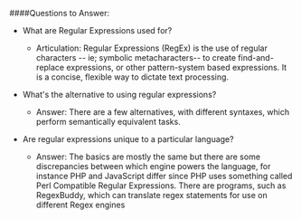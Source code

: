 ####Questions to Answer:

- What are Regular Expressions used for?
  - Articulation:
  Regular Expressions (RegEx) is the use of regular characters -- ie; symbolic metacharacters-- to create find-and-replace expressions, or other pattern-system based expressions. It is a concise, flexible way to dictate text processing.

- What's the alternative to using regular expressions?
  - Answer:
  There are a few alternatives, with different syntaxes, which perform semantically equivalent tasks.

- Are regular expressions unique to a particular language?
  - Answer:
  The basics are mostly the same but there are some discrepancies between which engine powers the language, for instance PHP and JavaScript differ since PHP uses something called Perl Compatible Regular Expressions. There are programs, such as RegexBuddy, which can translate regex statements for use on different Regex engines

